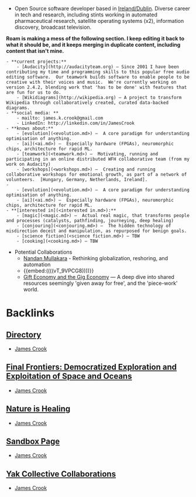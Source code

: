 - Open Source software developer based in [Ireland/Dublin](<Ireland/Dublin.md>). Diverse career in tech and research, including stints working in automated pharmaceutical research, satellite operating systems (x2), information discovery, broadcast television.  

**Roam is making a mess of the following section.  I keep editing it back to what it should be, and it keeps merging in duplicate content, including content that isn't mine.**

    - **current projects:**
        - [Audacity](http://audacityteam.org) — Since 2001 I have been contributing my time and programming skills to this popular free audio editing software.  Our teamwork builds software to enable people to be creative with their voices and music.  We're currently working on version 2.4.2, blending work that 'has to be done' with features that are fun for us to do.  
        - [Wikidiagrams](http://wikipedia.org) — A project to transform Wikipedia through collaboratively created, curated data-backed diagrams.
    - **social media: **
        - mailto: james.k.crook@gmail.com
        - LinkedIn: http://linkedin.com/in/JamesCrook
    - **knows about:**
        - [evolution](<evolution.md>) —  A core paradigm for understanding optimisation of anything.  
        - [ai](<ai.md>) —  Especially hardware (FPGAs), neuromorphic chips, architecture for rapid ML.
        - [teamwork](<teamwork.md>) —  Motivating, running and participating in an online distributed WFH collaborative team (from my work on Audacity)
        - [workshops](<workshops.md>) —  Creating and running collaborative workshops for emotional growth, as part of a network of volunteers.  [Hungary, Germany, Netherlands, Ireland].
    - 
        - [evolution](<evolution.md>) —  A core paradigm for understanding optimisation of anything.  
        - [ai](<ai.md>) —  Especially hardware (FPGAs), neuromorphic chips, architecture for rapid ML.
    - **[interested in](<interested in.md>):**
        - [magic](<magic.md>) —  Actual real magic, that transforms people and processes (catalysts, pathfinding, journeying, deep healing)
        - [conjouring](<conjouring.md>) —  The hidden technology of misdirection deceit and manipulation, as repurposed for benign goals.
        - [science fiction](<science fiction.md>) — TBW
        - [cooking](<cooking.md>) — TBW
- Potential Collaborations
    - [Nandan Mullakara](<Nandan Mullakara.md>) - Rethinking globalization, reshoring, and automation
    - {{embed:((((vT_9VPCG8))))}}
    - [Gift Economy and the Gig Economy](<Gift Economy and the Gig Economy.md>)  —  A deep dive into shared resources seemingly 'given away for free', and the 'piece-work' world.  

# Backlinks
## [Directory](<Directory.md>)
- [James Crook](<James Crook.md>)

## [Final Frontiers: Democratized Exploration and Exploitation of Space and Oceans](<Final Frontiers: Democratized Exploration and Exploitation of Space and Oceans.md>)
- [James Crook](<James Crook.md>)

## [Nature is Healing](<Nature is Healing.md>)
- [James Crook](<James Crook.md>)

## [Sandbox Page](<Sandbox Page.md>)
- [James Crook](<James Crook.md>)

## [Yak Collective Collaborations](<Yak Collective Collaborations.md>)
- [James Crook](<James Crook.md>)

